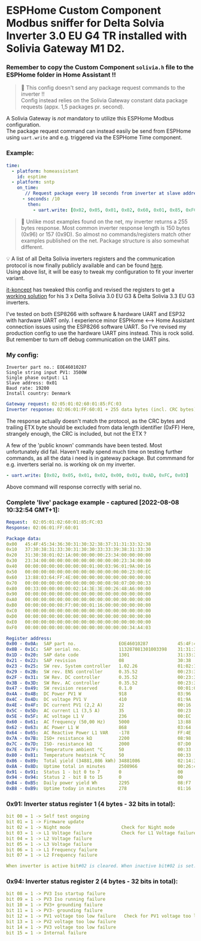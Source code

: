 
#          ESPHome Custom Component Modbus sniffer for Delta Solvia Inverter 3.0 EU G4 TR installed with Solivia Gateway M1 D2.

### Remember to copy the Custom Component `solivia.h` file to the ESPHome folder in Home Assistant !!

> :memo: This config doesn't send any package request commands to the inverter !!<br />
>Config instead relies on the Solivia Gateway constant data package requests (appx. 1,5 packages pr. second).

A Solivia Gateway is *not* mandatory to utilize this ESPHome Modbus configuration.<br />
The package request command can instead easily be send from ESPHome using `uart.write` and e.g. triggered via the ESPHome Time component.

### Example:
```yaml
time:
  - platform: homeassistant
    id: esptime
  - platform: sntp
    on_time:
       // Request package every 10 seconds from inverter at slave address: 0x01
      - seconds: /10
        then:
          - uart.write: [0x02, 0x05, 0x01, 0x02, 0x60, 0x01, 0x85, 0xFC, 0x03]
```

> :memo: Unlike most examples found on the net, my inverter returns a 255 bytes response.
>Most common inverter response length is 150 bytes (0x96) or 157 (0x9D).
>So almost no commands/registers match other examples published on the net.
>Package structure is also somewhat different.

:bulb: A list of all Delta Solivia inverters registers and the communication protocol is now finally publicly available and can be found [here](https://forums.ni.com/ni/attachments/ni/170/1007166/1/Public%20RS485%20Protocol%201V2.pdf).<br />
Using above list, it will be easy to tweak my configuration to fit your inverter variant.<br />

[it-koncept](https://github.com/it-koncept) has tweaked this config and revised the registers to get a [working solution](https://github.com/it-koncept/Solvia-Inverter-G3)
for his 3 x Delta Solivia 3.0 EU G3 & Delta Solivia 3.3 EU G3 inverters.

I've tested on both ESP8266 with software & hardware UART and ESP32 with hardware UART only.
I experience minor ESPHome <--> Home Assistant connection issues using the ESP8266 software UART.
So I've revised my production config to use the hardware UART pins instead. This is rock solid.
But remember to turn off debug communication on the UART pins.

### My config:
```
Inverter part no.: EOE46010287
Single string input PV1: 3500W
Single phase output: L1
Slave address: 0x01
Baud rate: 19200
Install country: Denmark
```

```yaml
Gateway request: 02:05:01:02:60:01:85:FC:03
Inverter response: 02:06:01:FF:60:01 + 255 data bytes (incl. CRC bytes) + ETX byte
```

The response actually doesn't match the protocol, as the CRC bytes and trailing
ETX byte should be excluded from data length identifier (0xFF)
Here, strangely enough, the CRC is included, but not the ETX ?

A few of the 'public known' commands have been tested. Most unfortunately did fail.
Haven't really spend much time on testing further commands, as all the data
i need is in gateway package.
But commmand for e.g. inverters serial no. is working ok on my inverter.
```yaml
- uart.write: [0x02, 0x05, 0x01, 0x02, 0x00, 0x01, 0xAD, 0xFC, 0x03]
```
Above command will response correctly with serial no.

### Complete 'live' package example - captured [2022-08-08 10:32:54 GMT+1]:

```yaml
Request:  02:05:01:02:60:01:85:FC:03
Response: 02:06:01:FF:60:01

Package data:
0x00   45:4F:45:34:36:30:31:30:32:38:37:31:31:33:32:38
0x10   37:30:38:31:33:30:31:30:30:33:33:39:38:31:33:30
0x20   31:30:38:01:02:1A:00:00:00:00:23:34:00:00:00:00
0x30   23:34:00:00:00:00:00:00:00:00:00:00:23:34:00:00
0x40   00:00:00:00:00:00:00:00:01:00:03:96:01:9A:00:16
0x50   00:00:00:00:00:00:00:00:00:00:00:00:00:23:00:EC
0x60   13:88:03:64:FF:4E:00:00:00:00:00:00:00:00:00:00
0x70   00:00:00:00:00:00:00:00:00:00:08:98:07:D0:00:33
0x80   00:33:00:00:00:00:02:14:3E:3E:00:26:48:A6:00:00
0x90   00:00:00:00:00:00:00:00:00:00:00:00:00:00:00:00
0xA0   00:00:00:00:00:00:00:00:00:00:00:00:00:00:00:00
0xB0   00:00:00:00:08:F7:00:00:01:16:00:00:00:00:00:00
0xC0   00:00:00:00:00:00:00:00:00:00:00:00:00:00:00:00
0xD0   00:00:00:00:00:00:00:00:00:00:00:00:00:00:00:00
0xE0   00:00:00:00:00:00:00:00:00:00:00:00:00:00:00:00
0xF0   00:00:00:00:00:00:00:00:00:00:00:00:00:34:A4:03

Register address:
0x00 - 0x0A:  SAP part no.                EOE46010287           45:4F:45:34:36:30:31:30:32:38:37
0x0B - 0x1C:  SAP serial no.              113287081301003398    31:31:33:32:38:37:30:38:31:33:30:31:30:30:33:33:39:38
0x1D - 0x20:  SAP date code               1301                  31:33:30:31
0x21 - 0x22:  SAP revision                08                    30:38
0x23 - 0x25:  SW rev. System controller   1.02.26               01:02:1A
0x29 - 0x2B:  SW rev. ENS controller      0.35.52               00:23:34
0x2F - 0x31:  SW Rev. DC controller       0.35.52               00:23:34
0x3B - 0x3D:  SW Rev. AC controller       0.35.52               00:23:34
0x47 - 0x49:  SW revision reserved        0.1.0                 00:01:00
0x4A - 0x4B:  DC Power PV1 W              918                   03:96
0x4C - 0x4D:  DC voltage PV1 V            410                   01:9A
0x4E - 0x4F:  DC current PV1 (2,2 A)      22                    00:16
0x5C - 0x5D:  AC current L1 (3,5 A)       35                    00:23
0x5E - 0x5F:  AC voltage L1 V             236                   00:EC
0x60 - 0x61:  AC frequency (50,00 Hz)     5000                  13:88
0x62 - 0x63:  AC Power L1 W               868                   03:64
0x64 - 0x65:  AC Reactive Power L1 VAR    -178                  FF:4E
0x7A - 0x7B:  ISO+ resistance kΩ          2200                  08:98
0x7C - 0x7D:  ISO- resistance kΩ          2000                  07:D0
0x7E - 0x7F:  Temperature ambient °C      50                    00:33
0x80 - 0x81:  Temperature heatsink °C     50                    00:33
0x86 - 0x89:  Total yield (34881,086 kWh) 34881086              02:14:3E:3E
0x8A - 0x8D:  Uptime total in minutes     2508966               00:26:48:A6
0x91 - 0x91:  Status 1 - bit 0 to 7       0                     00
0x94 - 0x94:  Status 2 - bit 8 to 15      0                     00
0xB4 - 0xB5:  Daily power yield Wh        2295                  08:F7
0xB8 - 0xB9:  Uptime today in minutes     278                   01:16
```

### 0x91: Inverter status register 1 (4 bytes - 32 bits in total):
```yaml
bit 00 = 1 -> Self test ongoing
bit 01 = 1 -> Firmware update
bit 02 = 1 -> Night mode                   Check for Night mode
bit 03 = 1 -> L1 Voltage failure           Check for L1 Voltage failure
bit 04 = 1 -> L2 Voltage failure
bit 05 = 1 -> L3 Voltage failure
bit 06 = 1 -> L1 Frequency failure
bit 07 = 1 -> L2 Frequency failure

When inverter is active bit#02 is cleared. When inactive bit#02 is set.
```

### 0x94: Inverter status register 2 (4 bytes - 32 bits in total):
```yaml
bit 08 = 1 -> PV3 Iso startup failure
bit 09 = 1 -> PV3 Iso running failure
bit 10 = 1 -> PV3+ grounding failure
bit 11 = 1 -> PV3- grounding failure
bit 12 = 1 -> PV1 voltage too low failure   Check for PV1 voltage too low failure
bit 13 = 1 -> PV2 voltage too low failure
bit 14 = 1 -> PV3 voltage too low failure
bit 15 = 1 -> Internal failure
```
